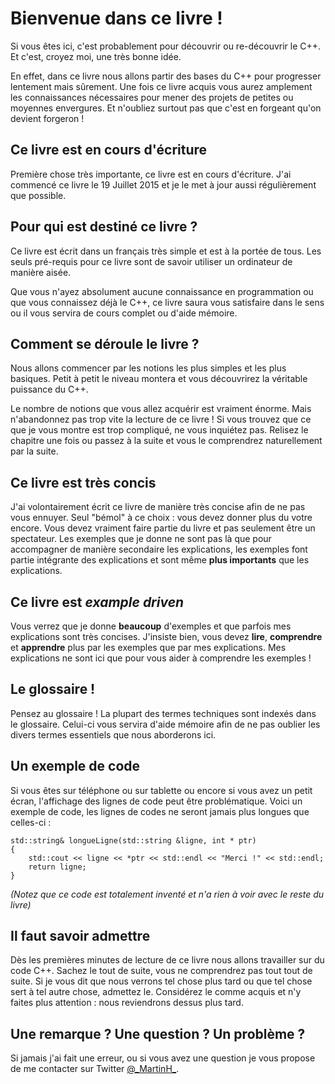 # Bienvenue dans ce livre !

Si vous êtes ici, c'est probablement pour découvrir ou re-découvrir le C++. 
Et c'est, croyez moi, une très bonne idée.

En effet, dans ce livre nous allons partir des bases du C++ pour progresser 
lentement mais sûrement. Une fois ce livre acquis vous aurez amplement les
connaissances nécessaires pour mener des projets de petites ou moyennes
envergures. Et n'oubliez surtout pas que c'est en forgeant qu'on devient 
forgeron !

## Ce livre est en cours d'écriture

Première chose très importante, ce livre est en cours d'écriture. J'ai commencé
ce livre le 19 Juillet 2015 et je le met à jour aussi régulièrement que possible.

## Pour qui est destiné ce livre ?

Ce livre est écrit dans un français très simple et est à la portée de tous.
Les seuls pré-requis pour ce livre sont de savoir utiliser un ordinateur de
manière aisée.

Que vous n'ayez absolument aucune connaissance en programmation ou que vous
connaissez déjà le C++, ce livre saura vous satisfaire dans le sens ou il vous
servira de cours complet ou d'aide mémoire.

## Comment se déroule le livre ?

Nous allons commencer par les notions les plus simples et les plus basiques.
Petit à petit le niveau montera et vous découvrirez la véritable puissance du
C++.

Le nombre de notions que vous allez acquérir est vraiment énorme. Mais
n'abandonnez pas trop vite la lecture de ce livre ! Si vous trouvez que ce que
je vous montre est trop compliqué, ne vous inquiétez pas. Relisez le chapitre
une fois ou passez à la suite et vous le comprendrez naturellement par la
suite.

## Ce livre est très concis

J'ai volontairement écrit ce livre de manière très concise afin de ne pas vous
ennuyer. Seul "bémol" à ce choix : vous devez donner plus du votre encore. Vous
devez vraiment faire partie du livre et pas seulement être un spectateur. Les
exemples que je donne ne sont pas là que pour accompagner de manière secondaire
les explications, les exemples font partie intégrante des explications et sont
même **plus importants** que les explications.

## Ce livre est *example driven*

Vous verrez que je donne **beaucoup** d'exemples et que parfois mes explications
sont très concises. J'insiste bien, vous devez **lire**, **comprendre** et
**apprendre** plus par les exemples que par mes explications. Mes explications ne
sont ici que pour vous aider à comprendre les exemples !

## Le glossaire !

Pensez au glossaire ! La plupart des termes techniques sont indexés dans le
glossaire. Celui-ci vous servira d'aide mémoire afin de ne pas oublier les
divers termes essentiels que nous aborderons ici.

## Un exemple de code

Si vous êtes sur téléphone ou sur tablette ou encore si vous avez un petit
écran, l'affichage des lignes de code peut être problématique. Voici un exemple
de code, les lignes de codes ne seront jamais plus longues que celles-ci :

    std::string& longueLigne(std::string &ligne, int * ptr)
    {
        std::cout << ligne << *ptr << std::endl << "Merci !" << std::endl;
        return ligne;
    }

*(Notez que ce code est totalement inventé et n'a rien à voir avec le reste du
livre)*

## Il faut savoir admettre

Dès les premières minutes de lecture de ce livre nous allons travailler sur du
code C++. Sachez le tout de suite, vous ne comprendrez pas tout tout de suite.
Si je vous dit que nous verrons tel chose plus tard ou que tel chose sert à 
tel autre chose, admettez le. Considérez le comme acquis et n'y faites plus
attention : nous reviendrons dessus plus tard.

## Une remarque ? Une question ? Un problème ?

Si jamais j'ai fait une erreur, ou si vous avez une question je vous propose
de me contacter sur Twitter [@\_MartinH\_](https://twitter.com/_martinh_).